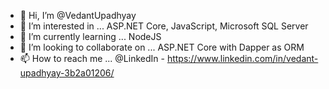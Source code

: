 - 👋 Hi, I’m @VedantUpadhyay
- 👀 I’m interested in ... ASP.NET Core, JavaScript, Microsoft SQL Server
- 🌱 I’m currently learning ... NodeJS
- 💞️ I’m looking to collaborate on ... ASP.NET Core with Dapper as ORM
- 📫 How to reach me ... @LinkedIn - https://www.linkedin.com/in/vedant-upadhyay-3b2a01206/


<!---
VedantUpadhyay/VedantUpadhyay is a ✨ special ✨ repository because its `README.md` (this file) appears on your GitHub profile.
You can click the Preview link to take a look at your changes.
--->
